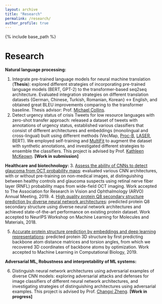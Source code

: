 ```yaml
---
layout: archive
title: "Research"
permalink: /research/
author_profile: true
---
```


{% include base_path %}

Research
===

**Natural language processing:**
1. Integrate pre-trained language models for neural machine translation (**Thesis**): explored different strategies of incorporating pre-trained language models (BERT, GPT-2) to the transformer-based seq2seq architecture. Evaluated integration strategies on different translation datasets {German, Chinese, Turkish, Romanian, Korean} $\leftrightarrow$ English, and obtained great BLEU improvements comparing to the transformer baseline. Thesis advisor: Prof. [Michael Collins](http://www.cs.columbia.edu/~mcollins/).
2. Detect urgency status of crisis Tweets for low resource languages with zero-shot transfer approach: released a dataset of tweets with annotations of urgency status, established various classifiers that consist of different architectures and embeddings (monolingual and cross-lingual) built using different methods (VecMap, [Proc-B](https://www.aclweb.org/anthology/P19-1070/), [LASER](https://research.fb.com/downloads/laser-language-agnostic-sentence-representations/), BERT). We employed self-training and [MultiFit](https://arxiv.org/abs/1909.04761) to augment the dataset with synthetic annotations, and investigated different strategies to ensemble the classifiers. This project is advised by Prof. [Kathleen McKeown](http://www.cs.columbia.edu/~kathy/). **[Work in submission]**

**Healthcare and biotechnology:**
3. [Assess the ability of CNNs to detect glaucoma from OCT probability maps](https://iovs.arvojournals.org/article.aspx?articleid=2741905&resultClick=1): evaluated various CNN architectures, with or without pre-training on non-medical images, at distinguishing between healthy controls and glaucoma suspects using retinal nerve fiber layer (RNFL) probability maps from wide-field OCT imaging. Work accepted to The Association for Research in Vision and Ophthalmology (ARVO) Annual Meeting, 2019.
4. [High quality protein Q8 secondary structure prediction by diverse neural network architectures](https://arxiv.org/abs/1811.07143): predicted protein Q8 secondary structure using diverse neural network architectures and achieved state-of-the-art performance on existing protein dataset. Work accepted to NeurIPS Workshop on Machine Learning for Molecules and Materials, 2018.

5. [Accurate protein structure prediction by embeddings and deep learning representations](https://arxiv.org/abs/1911.05531): predicted protein 3D structure by first predicting backbone atom distance matrices and torsion angles, from which we recovered 3D coordinates of backbone atoms by optimization. Work accepted to Machine Learning in Computational Biology, 2019.

**Adversarial ML, Robustness and interpretability of ML systems:**

6. Distinguish neural network architectures using adversarial examples of diverse CNN models: exploring adversarial attacks and defenses for image classifiers of different neural network architectures, and investigating strategies of distinguishing architectures using adversarial examples. This project is advised by Prof. [Changxi Zheng](http://www.cs.columbia.edu/~cxz/). **[Work in progress]**
